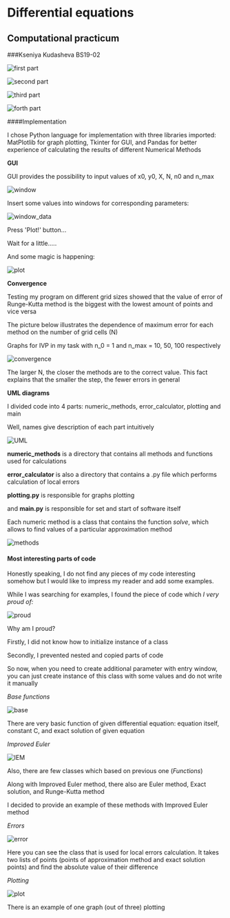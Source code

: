 # Differential equations
## Computational practicum
###Kseniya Kudasheva BS19-02




![first part](https://github.com/molberte/DE_CP/raw/main/screenshots/DE_1.jpg)

![second part](https://github.com/molberte/DE_CP/raw/main/screenshots/DE_2.jpg)

![third part](https://github.com/molberte/DE_CP/raw/main/screenshots/DE_3.jpg)

![forth part](https://github.com/molberte/DE_CP/raw/main/screenshots/DE_4.jpg)

####Implementation

I chose Python language for implementation with three libraries imported:
MatPlotlib for graph plotting, Tkinter for GUI, and Pandas for better experience 
of calculating the results of different Numerical Methods

**GUI**

GUI provides the possibility to input values of x0, y0, X, N, n0 and n_max

![window](https://github.com/molberte/DE_CP/raw/main/screenshots/window.jpg)

Insert some values into windows for corresponding parameters:

![window_data](https://github.com/molberte/DE_CP/raw/main/screenshots//window_with_values.jpg)

Press 'Plot!' button...

Wait for a little.....

And some magic  is happening:

![plot](https://github.com/molberte/DE_CP/raw/main/screenshots/plot.jpg)


**Convergence**

Testing my program on different grid sizes showed that the value of error
of Runge-Kutta method is the biggest with the lowest amount of points and vice versa

The picture below illustrates the dependence of maximum error for each method
on the number of grid cells (N)

Graphs for IVP in my task with n_0 = 1 and n_max = 10, 50, 100 respectively

![convergence](https://github.com/molberte/DE_CP/raw/main/screenshots/convergence.jpg)

The larger N, the closer the methods are to the correct value. This fact explains that the
smaller the step, the fewer errors in general

**UML diagrams**

I divided code into 4 parts: numeric_methods, error_calculator, plotting and main

Well, names give description of each part intuitively

![UML](https://github.com/molberte/DE_CP/raw/main/screenshots/uml_white.jpg)

**numeric_methods** is a directory that contains all methods and functions used
for calculations

**error_calculator** is also a directory that contains a .py file which performs 
calculation of local errors

**plotting.py** is responsible for graphs plotting

and **main.py** is responsible for set and start of software itself


Each numeric method is a class that contains the function *solve*, which allows to find
values of a particular approximation method

![methods](https://github.com/molberte/DE_CP/raw/main/screenshots/classes.jpg)

#### Most interesting parts of code

Honestly speaking, I do not find any pieces of my code interesting somehow
but I would like to impress my reader and add some examples.

While I was searching for examples, I found the piece of code which *I
 very proud of:*

![proud](https://github.com/molberte/DE_CP/raw/main/screenshots/class_parameter.jpg)

Why am I proud? 

Firstly, I did not know how to initialize instance of a class

Secondly, I prevented nested and copied parts of code

So now, when you need to create additional parameter with entry window,
you can just create instance of this class with some values and do not write 
it manually


*Base functions*

![base](https://github.com/molberte/DE_CP/raw/main/screenshots/base.jpg)

There are very basic function of given differential equation: equation itself,
constant C, and exact solution of given equation

*Improved Euler*

![IEM](https://github.com/molberte/DE_CP/raw/main/screenshots/class_improved.jpg)

Also, there are few classes which based on previous one (*Functions*)

Along with Improved Euler method, there also are Euler method, Exact solution,
and Runge-Kutta method

I decided to provide an example of these methods with Improved Euler method

*Errors*

![error](https://github.com/molberte/DE_CP/raw/main/screenshots/class_error.jpg)

Here you can see the class that is used for local errors calculation.
It takes two lists of points (points of approximation method 
and exact solution points) and find the absolute value of their difference

*Plotting*

![plot](https://github.com/molberte/DE_CP/raw/main/screenshots/class_plot.jpg)

There is an example of one graph (out of three) plotting 